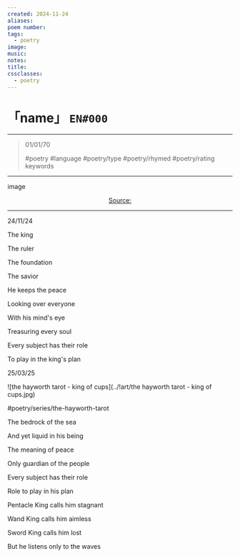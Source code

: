 ```yaml
---
created: 2024-11-24
aliases:
poem number:
tags:
  - poetry
image:
music:
notes:
title:
cssclasses:
  - poetry
---
```

# 「name」 `EN#000`

---

> 01/01/70
>  
> #poetry
> #language
> #poetry/type
> #poetry/rhymed
> #poetry/rating
> keywords

---

image

<center class="img_caption"><a href="https://" class="source-link">Source: </a></center>

---

24/11/24

  

The king

The ruler

The foundation

The savior 

He keeps the peace

Looking over everyone

With his mind's eye

Treasuring every soul

Every subject has their role 

To play in the king's plan

  

25/03/25

  
  
![the hayworth tarot - king of cups](../!art/the hayworth tarot - king of cups.jpg)


#poetry/series/the-hayworth-tarot

The bedrock of the sea

And yet liquid in his being

The meaning of peace

Only guardian of the people

Every subject has their role 

Role to play in his plan

  

Pentacle King calls him stagnant

Wand King calls him aimless

Sword King calls him lost

But he listens only to the waves